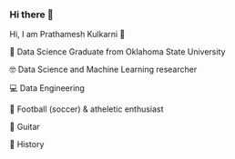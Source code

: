 ### Hi there 👋

Hi, I am Prathamesh Kulkarni 👋

👦 Data Science Graduate from Oklahoma State University

🤓 Data Science and Machine Learning researcher

💻 Data Engineering

🏃 Football (soccer) & atheletic enthusiast

🎸 Guitar

📖 History
